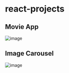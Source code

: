 ﻿# react-projects

## Movie App

![image](https://user-images.githubusercontent.com/69002877/152588924-baa0beb5-111c-433f-afc8-b083561b6051.png)

## Image Carousel

![image](https://user-images.githubusercontent.com/69002877/152621411-377988b8-3e01-4251-8883-aab03b1546cd.png)
